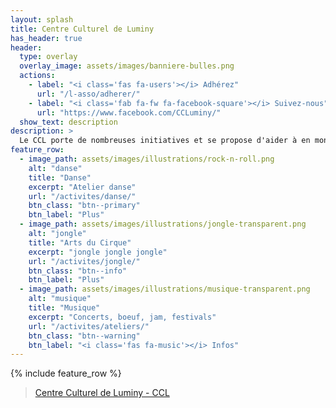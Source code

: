```yaml
---
layout: splash
title: Centre Culturel de Luminy
has_header: true
header:
  type: overlay
  overlay_image: assets/images/banniere-bulles.png
  actions:
    - label: "<i class='fas fa-users'></i> Adhérez"
      url: "/l-asso/adherer/"
    - label: "<i class='fab fa-fw fa-facebook-square'></i> Suivez-nous"
      url: "https://www.facebook.com/CCLuminy/"
  show_text: description
description: >
  Le CCL porte de nombreuses initiatives et se propose d'aider à en monter de nouvelles ! Son but : remettre les notions de créativité, de connaissance, de collectivité, de partage et d'entraide au coeur de la vie de notre campus universitaire en proposant à toutes les bonnes volontés de participer à construire leur lieu d'étude, de travail ou encore de vie.
feature_row:
  - image_path: assets/images/illustrations/rock-n-roll.png
    alt: "danse"
    title: "Danse"
    excerpt: "Atelier danse"
    url: "/activites/danse/"
    btn_class: "btn--primary"
    btn_label: "Plus"
  - image_path: assets/images/illustrations/jongle-transparent.png
    alt: "jongle"
    title: "Arts du Cirque"
    excerpt: "jongle jongle jongle"
    url: "/activites/jongle/"
    btn_class: "btn--info"
    btn_label: "Plus"
  - image_path: assets/images/illustrations/musique-transparent.png
    alt: "musique"
    title: "Musique"
    excerpt: "Concerts, boeuf, jam, festivals"
    url: "/activites/ateliers/"
    btn_class: "btn--warning"
    btn_label: "<i class='fas fa-music'></i> Infos"
---
```

<script>
  if (window.netlifyIdentity) {
    window.netlifyIdentity.on("init", user => {
      if (!user) {
        window.netlifyIdentity.on("login", () => {
          document.location.href = "/lepuget/";
        });
      }
    });
  }
</script>

{% include feature_row %}

<div id="fb-root"></div>
<script async defer crossorigin="anonymous" src="https://connect.facebook.net/fr_FR/sdk.js#xfbml=1&version=v5.0"></script>

<div class="fb-page" data-href="https://www.facebook.com/CCLuminy/"
data-tabs="" data-width="" data-height="" data-small-header="false"
data-adapt-container-width="true" data-hide-cover="false"
data-show-facepile="false"><blockquote
cite="https://www.facebook.com/CCLuminy/" class="fb-xfbml-parse-ignore"><a
href="https://www.facebook.com/CCLuminy/">Centre Culturel de Luminy -
CCL</a></blockquote></div>

